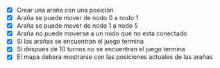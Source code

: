 ﻿- [x] Crear una araña con una posición
- [x] Araña se puede mover de nodo 0 a nodo 1
- [x] Araña se puede mover de nodo 1 a nodo 5
- [x] Araña no puede moverse a un nodo que no esta conectado
- [x] Si las arañas se encuentran el juego termina
- [x] Si despues de 10 turnos no se encuentran el juego termina
- [x] El mapa debera mostrarse con las posiciones actuales de las arañas
